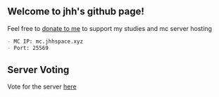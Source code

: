 ## Welcome to jhh's github page!

Feel free to [donate to me](http://mcdono.jhhspace.xyz/) to support my studies and mc server hosting

```markdown
- MC IP: mc.jhhspace.xyz
- Port: 25569
```
## Server Voting
Vote for the server [here](https://minecraftservers.org/server/634551)
